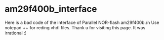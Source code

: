 # am29f400b_interface
Here is a bad code of the interface of Parallel NOR-flash am29f400b./n
Use notepad ++ for reding vhdl files.
Thank u for visiting this page. It was irrational :)
